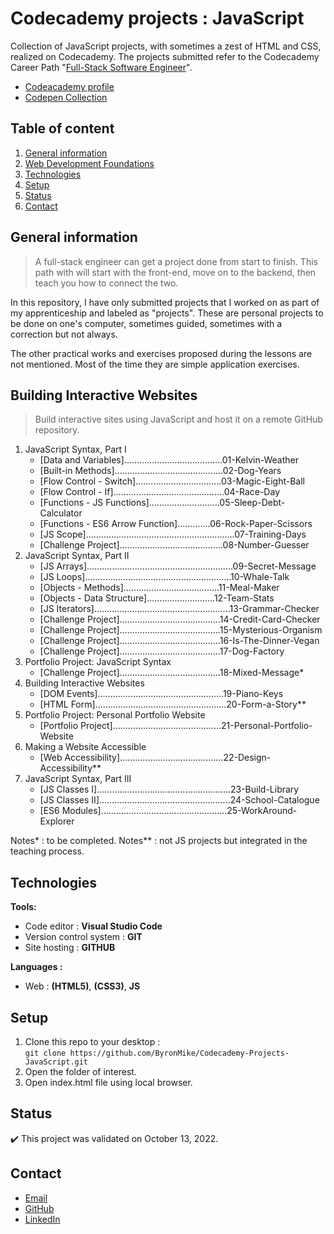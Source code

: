 # Codecademy projects : JavaScript

Collection of JavaScript projects, with sometimes a zest of HTML and CSS, realized on Codecademy.
The projects submitted refer to the Codecademy Career Path "[Full-Stack Software Engineer](https://join.codecademy.com/learn/paths/full-stack-engineer-career-path/)".

- [Codeacademy profile](https://www.codecademy.com/profiles/ByronMike)
- [Codepen Collection](https://codepen.io/collection/xKEmWy)

## Table of content
1. [General information](#General-information)
2. [Web Development Foundations](#Web-Development-Foundations)
3. [Technologies](#Technologies)
4. [Setup](#Setup)
5. [Status](#Status)
6. [Contact](#Contact)

## General information

> A full-stack engineer can get a project done from start to finish. This path with will start with the front-end, move on to the backend, then teach you how to connect the two.
  
In this repository, I have only submitted projects that I worked on as part of my apprenticeship and labeled as "projects". These are personal projects to be done on one's computer, sometimes guided, sometimes with a correction but not always.

The other practical works and exercises proposed during the lessons are not mentioned. Most of the time they are simple application exercises.

## Building Interactive Websites 

> Build interactive sites using JavaScript and host it on a remote GitHub repository.

1. JavaScript Syntax, Part I
	- [Data and Variables].......................................01-Kelvin-Weather
	- [Built-in Methods]...........................................02-Dog-Years
	- [Flow Control - Switch]..................................03-Magic-Eight-Ball
    - [Flow Control - If]............................................04-Race-Day
    - [Functions - JS Functions]............................05-Sleep-Debt-Calculator
	- [Functions - ES6 Arrow Function].............06-Rock-Paper-Scissors
	- [JS Scope]...........................................................07-Training-Days
	- [Challenge Project].........................................08-Number-Guesser
2. JavaScript Syntax, Part II
	- [JS Arrays]..........................................................09-Secret-Message
	- [JS Loops]..........................................................10-Whale-Talk
	- [Objects - Methods]......................................11-Meal-Maker
    - [Objects - Data Structure]...........................12-Team-Stats
	- [JS Iterators]......................................................13-Grammar-Checker
	- [Challenge Project]........................................14-Credit-Card-Checker
	- [Challenge Project]........................................15-Mysterious-Organism
	- [Challenge Project]........................................16-Is-The-Dinner-Vegan
	- [Challenge Project]........................................17-Dog-Factory
3. Portfolio Project: JavaScript Syntax
	- [Challenge Project]........................................18-Mixed-Message*
4. Building Interactive Websites
	- [DOM Events]..................................................19-Piano-Keys
	- [HTML Form]....................................................20-Form-a-Story**
5. Portfolio Project: Personal Portfolio Website
	- [Portfolio Project]...........................................21-Personal-Portfolio-Website	
6. Making a Website Accessible
	- [Web Accessibility].........................................22-Design-Accessibility**
7. JavaScript Syntax, Part III
	- [JS Classes I].....................................................23-Build-Library
	- [JS Classes II]....................................................24-School-Catalogue
	- [ES6 Modules]..................................................25-WorkAround-Explorer

Notes* : to be completed.
Notes** : not JS projects but integrated in the teaching process.

## Technologies
**Tools:**
 * Code editor : **Visual Studio Code**
 * Version control system : **GIT**
 * Site hosting : **GITHUB**
  
**Languages :**
 * Web : **(HTML5)**, **(CSS3)**, **JS**

## Setup
1. Clone this repo to your desktop :\
`git clone https://github.com/ByronMike/Codecademy-Projects-JavaScript.git`
2. Open the folder of interest.
3. Open index.html file using local browser.

## Status
:heavy_check_mark: This project was validated on October 13, 2022.

## Contact
* [Email](mailto:auger.michaell@gmail.com)
* [GitHub](https://github.com/ByronMike)
* [LinkedIn](https://www.linkedin.com/in/auger-michael/)
